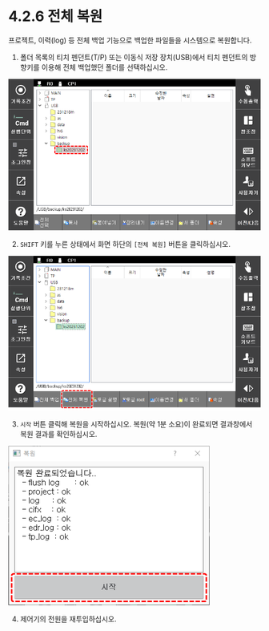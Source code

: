 ﻿# 4.2.6 전체 복원

프로젝트, 이력\(log\) 등 전체 백업 기능으로 백업한 파일들을 시스템으로 복원합니다.

1.	폴더 목록의 티치 펜던트\(T/P\) 또는 이동식 저장 장치\(USB\)에서 티치 펜던트의 방향키를 이용해 전체 백업했던 폴더를 선택하십시오.

![](../../_assets/tp630/file-manager/fl-backup-select.png)


2.	`SHIFT` 키를 누른 상태에서 화면 하단의 `[전체 복원]` 버튼을 클릭하십시오.

![](../../_assets/tp630/file-manager/fl-restore-button.png)


3.	`시작` 버튼 클릭해 복원을 시작하십시오. 복원\(약 1분 소요\)이 완료되면 결과창에서 복원 결과를 확인하십시오.

![](../../_assets/tp630/file-manager/fl-restore-report.png)

4.	제어기의 전원을 재투입하십시오.
